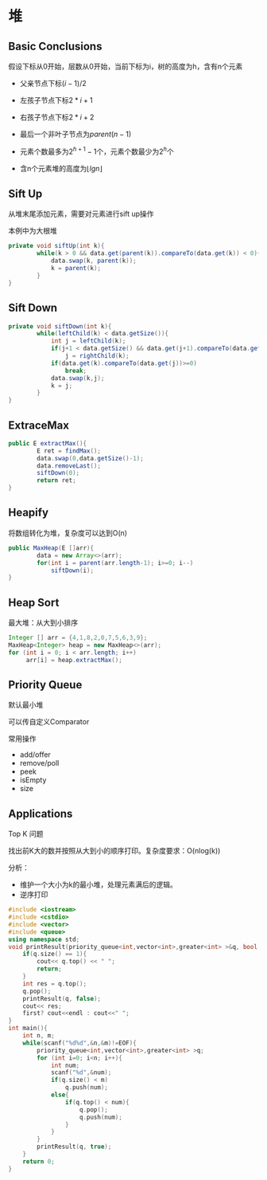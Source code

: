 # 堆

## Basic Conclusions

假设下标从0开始，层数从0开始，当前下标为i，树的高度为h，含有n个元素

- 父亲节点下标$(i-1)/2$

- 左孩子节点下标$2*i+1$

- 右孩子节点下标$2*i+2$

- 最后一个非叶子节点为$parent(n-1)$

- 元素个数最多为$2^{h+1}-1$个，元素个数最少为$2^h$个

- 含n个元素堆的高度为$\lfloor lg n \rfloor$ 

## Sift Up

从堆末尾添加元素，需要对元素进行sift up操作

本例中为大根堆

```Java
private void siftUp(int k){
        while(k > 0 && data.get(parent(k)).compareTo(data.get(k)) < 0){
            data.swap(k, parent(k));
            k = parent(k);
        }
}
```

## Sift Down

```Java
private void siftDown(int k){
        while(leftChild(k) < data.getSize()){
            int j = leftChild(k);
            if(j+1 < data.getSize() && data.get(j+1).compareTo(data.get(j))>0)
                j = rightChild(k);
            if(data.get(k).compareTo(data.get(j))>=0)
                break;
            data.swap(k,j);
            k = j;
        }
}
```

## ExtraceMax

```Java
public E extractMax(){
        E ret = findMax();
        data.swap(0,data.getSize()-1);
        data.removeLast();
        siftDown(0);
        return ret;
}
```

## Heapify

将数组转化为堆，复杂度可以达到O(n)

```Java
public MaxHeap(E []arr){
        data = new Array<>(arr);
        for(int i = parent(arr.length-1); i>=0; i--)
            siftDown(i);
}
```

## Heap Sort

最大堆：从大到小排序

```Java
Integer [] arr = {4,1,8,2,0,7,5,6,3,9};
MaxHeap<Integer> heap = new MaxHeap<>(arr);
for (int i = 0; i < arr.length; i++)
     arr[i] = heap.extractMax();
```

## Priority Queue

默认最小堆

可以传自定义Comparator

常用操作

- add/offer
- remove/poll
- peek
- isEmpty
- size

## Applications

Top K 问题

找出前K大的数并按照从大到小的顺序打印。复杂度要求：O(nlog(k))

分析：

- 维护一个大小为k的最小堆，处理元素满后的逻辑。
- 逆序打印

```C++
#include <iostream>
#include <cstdio>
#include <vector>
#include <queue>
using namespace std;
void printResult(priority_queue<int,vector<int>,greater<int> >&q, bool first){
    if(q.size() == 1){
        cout<< q.top() << " ";
        return;
    }
    int res = q.top();
    q.pop();
    printResult(q, false);
    cout<< res;
    first? cout<<endl : cout<<" ";
}
int main(){
    int n, m;
    while(scanf("%d%d",&n,&m)!=EOF){
        priority_queue<int,vector<int>,greater<int> >q;
        for (int i=0; i<n; i++){
            int num;
            scanf("%d",&num);
            if(q.size() < m)
                q.push(num);
            else{
                if(q.top() < num){
                    q.pop();
                    q.push(num);
                }
            }
        }
        printResult(q, true);
    }
    return 0;
}
```